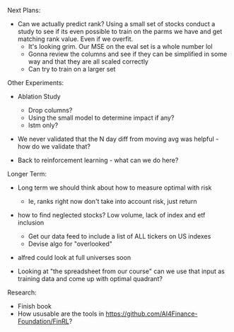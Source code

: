 Next Plans:

* Can we actually predict rank? Using a small set of stocks conduct a study to see if its even possible to train on the parms we have
and get matching rank value. Even if we overfit.
  * It's looking grim. Our MSE on the eval set is a whole number lol
  * Gonna review the columns and see if they can be simplified in some way and that they are all scaled correctly
  * Can try to train on a larger set

Other Experiments:

* Ablation Study
  * Drop columns? 
  * Using the small model to determine impact if any?
  * lstm only?
  
* We never validated that the N day diff from moving avg was helpful - how do we validate that?
* Back to reinforcement learning - what can we do here?
  



Longer Term:

* Long term we should think about how to measure optimal with risk
  * Ie, ranks right now don't take into account risk, just return

* how to find neglected stocks? Low volume, lack of index and etf inclusion
  * Get our data feed to include a list of ALL tickers on US indexes
  * Devise algo for "overlooked"
* alfred could look at full universes soon

* Looking at "the spreadsheet from our course" can we use that input as training data and come up with optimal quadrant? 

Research:
* Finish book
* How ususable are the tools in https://github.com/AI4Finance-Foundation/FinRL?